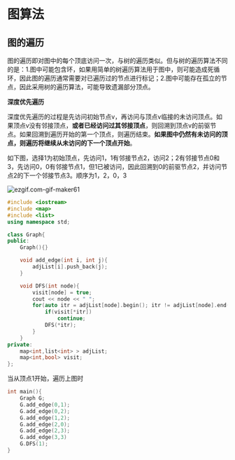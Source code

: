# 图算法

## 图的遍历

图的遍历即对图中的每个顶底访问一次，与树的遍历类似。但与树的遍历算法不同的是：1.图中可能包含环，如果用简单的树遍历算法用于图中，则可能造成死循环，因此图的遍历通常需要对已遍历过的节点进行标记；2.图中可能存在孤立的节点，因此采用树的遍历算法，可能导致遗漏部分顶点。

**深度优先遍历**

深度优先遍历的过程是先访问初始节点v，再访问与顶点v临接的未访问顶点。如果顶点v没有邻接顶点，**或者已经访问过其邻接顶点**，则回溯到顶点v的前驱节点。如果回溯到遍历开始的第一个顶点，则遍历结束。**如果图中仍然有未访问的顶点，则遍历将继续从未访问的下一个顶点开始**。

如下图，选择1为初始顶点，先访问1，1有邻接节点2，访问2；2有邻接节点0和3，先访问0，0有邻接节点1，但1已被访问，因此回溯到0的前驱节点2，并访问节点2的下一个邻接节点3。顺序为1，2，0，3

![ezgif.com-gif-maker61](https://void-pointer-imgsubmit.oss-cn-shanghai.aliyuncs.com/img/ezgif.com-gif-maker61.gif)

```c++
#include <iostream>
#include <map>
#include <list>
using namespace std;

class Graph{
public:
    Graph(){}

    void add_edge(int i, int j){
        adjList[i].push_back(j);
    }

    void DFS(int node){
        visit[node] = true;
        cout << node << " ";
        for(auto itr = adjList[node].begin(); itr != adjList[node].end(); itr++){
            if(visit[*itr])
                continue;
            DFS(*itr);
        }
    }
private:
    map<int,list<int> > adjList; 
    map<int,bool> visit;
};
```

当从顶点1开始，遍历上图时

```c++
int main(){
    Graph G;
    G.add_edge(0,1);
    G.add_edge(0,2);
    G.add_edge(1,2);
    G.add_edge(2,0);
    G.add_edge(2,3);
    G.add_edge(3,3)
    G.DFS(1);
}
```

